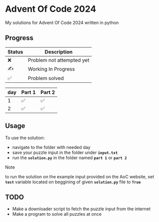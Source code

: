 # Advent Of Code 2024

My solutions for Advent Of Code 2024 written in python

## Progress
| Status | Description |
| ------ | ----------- |
| ❌     | Problem not attempted yet |
| ✍     | Working In Progress |
| ✅     | Problem solved |

| day | Part 1 | Part 2 |
|-----|--------|--------|
| 1   |  ✅   |   ✅   |
| 2   |  ✅   |   ✅   |

## Usage
To use the solution:
- navigate to the folder with needed day
- save your puzzle input in the folder under **``input.txt``**
- run the **``solution.py``** in the folder named **``part 1``** or **``part 2``**

>[!NOTE]
>to run the solution on the example input provided on the AoC website, set **``test``** variable located on beggining of given **``solution.py``** file to **``True``**

## TODO
- Make a downloader script to fetch the puzzle input from the internet
- Make a program to solve all puzzles at once